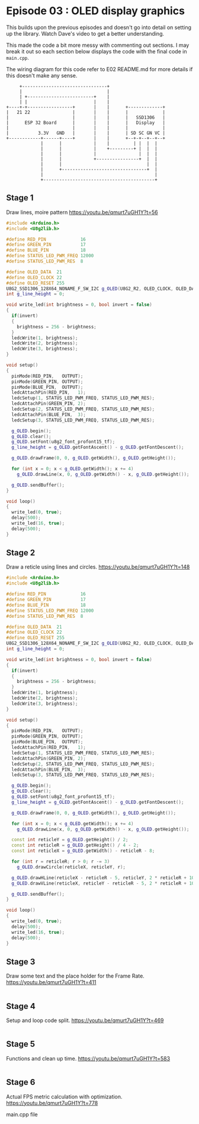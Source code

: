 # Episode 03 : OLED display graphics

This builds upon the previous episodes and doesn't go into detail on setting up the library. Watch Dave's video to get a better understanding.

This made the code a bit more messy with commenting out sections. I may break it out so each section below displays the code with the final code in `main.cpp`.

The wiring diagram for this code refer to E02 README.md for more details if this doesn't make any sense.

```text
     +--------------------------------+
     |                                |
     | +-------------------------+    |
     | |                         |    |
+----+-+-----------------+       |    |      +-------------+
|   21 22                |       |    |      |             |
|                        |       |    |      |   SSD1306   |
|      ESP 32 Board      |       |    |      |   Display   |
|                        |       |    |      |             |
|           3.3V   GND   |       |    |      | SD SC GN VC |
+------------+------+----+       |    |      +--+-+--+--+--+
             |      |            |    |         | |  |  |
             |      |            |    +---------+ |  |  |
             |      |            |                |  |  |
             |      |            +----------------+  |  |
             |      |                                |  |
             |      +--------------------------------+  |
             |                                          |
             +------------------------------------------+

```

## Stage 1

Draw lines, moire pattern  https://youtu.be/qmurt7uGH1Y?t=56

```c++
#include <Arduino.h>
#include <U8g2lib.h>

#define RED_PIN             16
#define GREEN_PIN           17
#define BLUE_PIN            18
#define STATUS_LED_PWM_FREQ 12000
#define STATUS_LED_PWM_RES  8

#define OLED_DATA  21
#define OLED_CLOCK 22
#define OLED_RESET 255
U8G2_SSD1306_128X64_NONAME_F_SW_I2C g_OLED(U8G2_R2, OLED_CLOCK, OLED_DATA, OLED_RESET);
int g_line_height = 0;

void write_led(int brightness = 0, bool invert = false)
{
  if(invert)
  {
    brightness = 256 - brightness;
  }
  ledcWrite(1, brightness);
  ledcWrite(2, brightness);
  ledcWrite(3, brightness);
}

void setup()
{
  pinMode(RED_PIN,   OUTPUT);
  pinMode(GREEN_PIN, OUTPUT);
  pinMode(BLUE_PIN,  OUTPUT);
  ledcAttachPin(RED_PIN,   1);
  ledcSetup(1, STATUS_LED_PWM_FREQ, STATUS_LED_PWM_RES);
  ledcAttachPin(GREEN_PIN, 2);
  ledcSetup(2, STATUS_LED_PWM_FREQ, STATUS_LED_PWM_RES);
  ledcAttachPin(BLUE_PIN,  3);
  ledcSetup(3, STATUS_LED_PWM_FREQ, STATUS_LED_PWM_RES);

  g_OLED.begin();
  g_OLED.clear();
  g_OLED.setFont(u8g2_font_profont15_tf);
  g_line_height = g_OLED.getFontAscent() - g_OLED.getFontDescent();

  g_OLED.drawFrame(0, 0, g_OLED.getWidth(), g_OLED.getHeight());

  for (int x = 0; x < g_OLED.getWidth(); x += 4)
    g_OLED.drawLine(x, 0, g_OLED.getWidth() - x, g_OLED.getHeight());

  g_OLED.sendBuffer();
}

void loop()
{
  write_led(0, true);
  delay(500);
  write_led(16, true);
  delay(500);
}
```

## Stage 2

Draw a reticle using lines and circles. https://youtu.be/qmurt7uGH1Y?t=148

```c++
#include <Arduino.h>
#include <U8g2lib.h>

#define RED_PIN             16
#define GREEN_PIN           17
#define BLUE_PIN            18
#define STATUS_LED_PWM_FREQ 12000
#define STATUS_LED_PWM_RES  8

#define OLED_DATA  21
#define OLED_CLOCK 22
#define OLED_RESET 255
U8G2_SSD1306_128X64_NONAME_F_SW_I2C g_OLED(U8G2_R2, OLED_CLOCK, OLED_DATA, OLED_RESET);
int g_line_height = 0;

void write_led(int brightness = 0, bool invert = false)
{
  if(invert)
  {
    brightness = 256 - brightness;
  }
  ledcWrite(1, brightness);
  ledcWrite(2, brightness);
  ledcWrite(3, brightness);
}

void setup()
{
  pinMode(RED_PIN,   OUTPUT);
  pinMode(GREEN_PIN, OUTPUT);
  pinMode(BLUE_PIN,  OUTPUT);
  ledcAttachPin(RED_PIN,   1);
  ledcSetup(1, STATUS_LED_PWM_FREQ, STATUS_LED_PWM_RES);
  ledcAttachPin(GREEN_PIN, 2);
  ledcSetup(2, STATUS_LED_PWM_FREQ, STATUS_LED_PWM_RES);
  ledcAttachPin(BLUE_PIN,  3);
  ledcSetup(3, STATUS_LED_PWM_FREQ, STATUS_LED_PWM_RES);

  g_OLED.begin();
  g_OLED.clear();
  g_OLED.setFont(u8g2_font_profont15_tf);
  g_line_height = g_OLED.getFontAscent() - g_OLED.getFontDescent();

  g_OLED.drawFrame(0, 0, g_OLED.getWidth(), g_OLED.getHeight());

  for (int x = 0; x < g_OLED.getWidth(); x += 4)
    g_OLED.drawLine(x, 0, g_OLED.getWidth() - x, g_OLED.getHeight());

  const int reticleY = g_OLED.getHeight() / 2;
  const int reticleR = g_OLED.getHeight() / 4 - 2;
  const int reticleX = g_OLED.getWidth() - reticleR - 8;

  for (int r = reticleR; r > 0; r -= 3)
    g_OLED.drawCircle(reticleX, reticleY, r);

  g_OLED.drawHLine(reticleX - reticleR - 5, reticleY, 2 * reticleR + 10);
  g_OLED.drawVLine(reticleX, reticleY - reticleR - 5, 2 * reticleR + 10);

  g_OLED.sendBuffer();
}

void loop()
{
  write_led(0, true);
  delay(500);
  write_led(16, true);
  delay(500);
}
```

## Stage 3

Draw some text and the place holder for the Frame Rate. https://youtu.be/qmurt7uGH1Y?t=411

```c++

```

## Stage 4

Setup and loop code split. https://youtu.be/qmurt7uGH1Y?t=469

```c++

```

## Stage 5

Functions and clean up time. https://youtu.be/qmurt7uGH1Y?t=583

```c++

```

## Stage 6

Actual FPS metric calculation with optimization. https://youtu.be/qmurt7uGH1Y?t=778

main.cpp file
